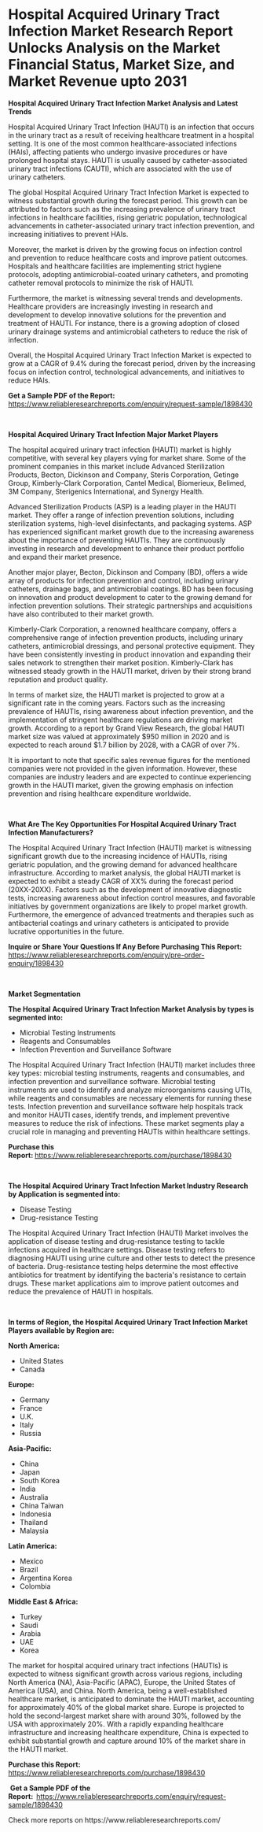 <p><h1>Hospital Acquired Urinary Tract Infection Market Research Report Unlocks Analysis on the Market Financial Status, Market Size, and Market Revenue upto 2031</h1></p><p><strong>Hospital Acquired Urinary Tract Infection Market Analysis and Latest Trends</strong></p>
<p><p>Hospital Acquired Urinary Tract Infection (HAUTI) is an infection that occurs in the urinary tract as a result of receiving healthcare treatment in a hospital setting. It is one of the most common healthcare-associated infections (HAIs), affecting patients who undergo invasive procedures or have prolonged hospital stays. HAUTI is usually caused by catheter-associated urinary tract infections (CAUTI), which are associated with the use of urinary catheters.</p><p>The global Hospital Acquired Urinary Tract Infection Market is expected to witness substantial growth during the forecast period. This growth can be attributed to factors such as the increasing prevalence of urinary tract infections in healthcare facilities, rising geriatric population, technological advancements in catheter-associated urinary tract infection prevention, and increasing initiatives to prevent HAIs.</p><p>Moreover, the market is driven by the growing focus on infection control and prevention to reduce healthcare costs and improve patient outcomes. Hospitals and healthcare facilities are implementing strict hygiene protocols, adopting antimicrobial-coated urinary catheters, and promoting catheter removal protocols to minimize the risk of HAUTI.</p><p>Furthermore, the market is witnessing several trends and developments. Healthcare providers are increasingly investing in research and development to develop innovative solutions for the prevention and treatment of HAUTI. For instance, there is a growing adoption of closed urinary drainage systems and antimicrobial catheters to reduce the risk of infection.</p><p>Overall, the Hospital Acquired Urinary Tract Infection Market is expected to grow at a CAGR of 9.4% during the forecast period, driven by the increasing focus on infection control, technological advancements, and initiatives to reduce HAIs.</p></p>
<p><strong>Get a Sample PDF of the Report:&nbsp;</strong> <a href="https://www.reliableresearchreports.com/enquiry/request-sample/1898430">https://www.reliableresearchreports.com/enquiry/request-sample/1898430</a></p>
<p>&nbsp;</p>
<p><strong>Hospital Acquired Urinary Tract Infection Major Market Players</strong></p>
<p><p>The hospital acquired urinary tract infection (HAUTI) market is highly competitive, with several key players vying for market share. Some of the prominent companies in this market include Advanced Sterilization Products, Becton, Dickinson and Company, Steris Corporation, Getinge Group, Kimberly-Clark Corporation, Cantel Medical, Biomerieux, Belimed, 3M Company, Sterigenics International, and Synergy Health.</p><p>Advanced Sterilization Products (ASP) is a leading player in the HAUTI market. They offer a range of infection prevention solutions, including sterilization systems, high-level disinfectants, and packaging systems. ASP has experienced significant market growth due to the increasing awareness about the importance of preventing HAUTIs. They are continuously investing in research and development to enhance their product portfolio and expand their market presence.</p><p>Another major player, Becton, Dickinson and Company (BD), offers a wide array of products for infection prevention and control, including urinary catheters, drainage bags, and antimicrobial coatings. BD has been focusing on innovation and product development to cater to the growing demand for infection prevention solutions. Their strategic partnerships and acquisitions have also contributed to their market growth.</p><p>Kimberly-Clark Corporation, a renowned healthcare company, offers a comprehensive range of infection prevention products, including urinary catheters, antimicrobial dressings, and personal protective equipment. They have been consistently investing in product innovation and expanding their sales network to strengthen their market position. Kimberly-Clark has witnessed steady growth in the HAUTI market, driven by their strong brand reputation and product quality.</p><p>In terms of market size, the HAUTI market is projected to grow at a significant rate in the coming years. Factors such as the increasing prevalence of HAUTIs, rising awareness about infection prevention, and the implementation of stringent healthcare regulations are driving market growth. According to a report by Grand View Research, the global HAUTI market size was valued at approximately $950 million in 2020 and is expected to reach around $1.7 billion by 2028, with a CAGR of over 7%.</p><p>It is important to note that specific sales revenue figures for the mentioned companies were not provided in the given information. However, these companies are industry leaders and are expected to continue experiencing growth in the HAUTI market, given the growing emphasis on infection prevention and rising healthcare expenditure worldwide.</p></p>
<p>&nbsp;</p>
<p><strong>What Are The Key Opportunities For Hospital Acquired Urinary Tract Infection Manufacturers?</strong></p>
<p><p>The Hospital Acquired Urinary Tract Infection (HAUTI) market is witnessing significant growth due to the increasing incidence of HAUTIs, rising geriatric population, and the growing demand for advanced healthcare infrastructure. According to market analysis, the global HAUTI market is expected to exhibit a steady CAGR of XX% during the forecast period (20XX-20XX). Factors such as the development of innovative diagnostic tests, increasing awareness about infection control measures, and favorable initiatives by government organizations are likely to propel market growth. Furthermore, the emergence of advanced treatments and therapies such as antibacterial coatings and urinary catheters is anticipated to provide lucrative opportunities in the future.</p></p>
<p><strong>Inquire or Share Your Questions If Any Before Purchasing This Report:</strong> <a href="https://www.reliableresearchreports.com/enquiry/pre-order-enquiry/1898430">https://www.reliableresearchreports.com/enquiry/pre-order-enquiry/1898430</a></p>
<p>&nbsp;</p>
<p><strong>Market Segmentation</strong></p>
<p><strong>The Hospital Acquired Urinary Tract Infection Market Analysis by types is segmented into:</strong></p>
<p><ul><li>Microbial Testing Instruments</li><li>Reagents and Consumables</li><li>Infection Prevention and Surveillance Software</li></ul></p>
<p><p>The Hospital Acquired Urinary Tract Infection (HAUTI) market includes three key types: microbial testing instruments, reagents and consumables, and infection prevention and surveillance software. Microbial testing instruments are used to identify and analyze microorganisms causing UTIs, while reagents and consumables are necessary elements for running these tests. Infection prevention and surveillance software help hospitals track and monitor HAUTI cases, identify trends, and implement preventive measures to reduce the risk of infections. These market segments play a crucial role in managing and preventing HAUTIs within healthcare settings.</p></p>
<p><strong>Purchase this Report:&nbsp;</strong><a href="https://www.reliableresearchreports.com/purchase/1898430">https://www.reliableresearchreports.com/purchase/1898430</a></p>
<p>&nbsp;</p>
<p><strong>The Hospital Acquired Urinary Tract Infection Market Industry Research by Application is segmented into:</strong></p>
<p><ul><li>Disease Testing</li><li>Drug-resistance Testing</li></ul></p>
<p><p>The Hospital Acquired Urinary Tract Infection (HAUTI) Market involves the application of disease testing and drug-resistance testing to tackle infections acquired in healthcare settings. Disease testing refers to diagnosing HAUTI using urine culture and other tests to detect the presence of bacteria. Drug-resistance testing helps determine the most effective antibiotics for treatment by identifying the bacteria's resistance to certain drugs. These market applications aim to improve patient outcomes and reduce the prevalence of HAUTI in hospitals.</p></p>
<p>&nbsp;</p>
<p><strong>In terms of Region, the Hospital Acquired Urinary Tract Infection Market Players available by Region are:</strong></p>
<p>
    <p> <strong> North America: </strong>
        <ul>
            <li>United States</li>
            <li>Canada</li>
        </ul>
        </p> 
    <p> <strong> Europe: </strong>
        <ul>
            <li>Germany</li>
            <li>France</li>
            <li>U.K.</li>
            <li>Italy</li>
            <li>Russia</li>
        </ul>
        </p> 
    <p> <strong> Asia-Pacific: </strong>
        <ul>
            <li>China</li>
            <li>Japan</li>
            <li>South Korea</li>
            <li>India</li>
            <li>Australia</li>
            <li>China Taiwan</li>
            <li>Indonesia</li>
            <li>Thailand</li>
            <li>Malaysia</li>
        </ul>
        </p> 
    <p> <strong> Latin America: </strong>
        <ul>
            <li>Mexico</li>
            <li>Brazil</li>
            <li>Argentina Korea</li>
            <li>Colombia</li>
        </ul>
        </p> 
    <p> <strong> Middle East & Africa: </strong>
        <ul>
            <li>Turkey</li>
            <li>Saudi</li>
            <li>Arabia</li>
            <li>UAE</li>
            <li>Korea</li>
        </ul>
    </p>
    </p>
<p><p>The market for hospital acquired urinary tract infections (HAUTIs) is expected to witness significant growth across various regions, including North America (NA), Asia-Pacific (APAC), Europe, the United States of America (USA), and China. North America, being a well-established healthcare market, is anticipated to dominate the HAUTI market, accounting for approximately 40% of the global market share. Europe is projected to hold the second-largest market share with around 30%, followed by the USA with approximately 20%. With a rapidly expanding healthcare infrastructure and increasing healthcare expenditure, China is expected to exhibit substantial growth and capture around 10% of the market share in the HAUTI market.</p></p>
<p><strong>Purchase this Report: </strong><a href="https://www.reliableresearchreports.com/purchase/1898430">https://www.reliableresearchreports.com/purchase/1898430</a></p>
<p>&nbsp;<strong>Get a Sample PDF of the Report:&nbsp;&nbsp;</strong><a href="https://www.reliableresearchreports.com/enquiry/request-sample/1898430">https://www.reliableresearchreports.com/enquiry/request-sample/1898430</a></p>
<p><strong></strong></p>
<p>Check more reports on https://www.reliableresearchreports.com/</p>